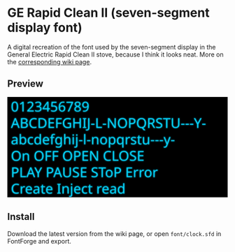 # GE Rapid Clean II (seven-segment display font)

A digital recreation of the font used by the seven-segment display in the General Electric Rapid Clean II stove, because I think it looks neat. More on the [corresponding wiki page](https://wiki.maxthomaslang.de/w/GE_Rapid_Clean_II_(seven-segment_display_font)).

## Preview

![proof](media/proof.svg)

## Install

Download the latest version from the wiki page, or open `font/clock.sfd` in FontForge and export.
